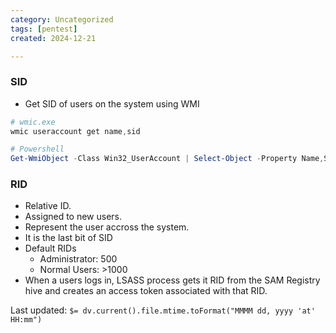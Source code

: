 ```yaml
---
category: Uncategorized
tags: [pentest]
created: 2024-12-21

---
```

### SID
- Get SID of users on the system using WMI
```powershell
# wmic.exe
wmic useraccount get name,sid

# Powershell
Get-WmiObject -Class Win32_UserAccount | Select-Object -Property Name,SID | Format-Table
```
### RID
- Relative ID.
- Assigned to new users.
- Represent the user accross the system.
- It is the last bit of SID
- Default RIDs
	- Administrator: 500
	- Normal Users: >1000
- When a users logs in, LSASS process gets it RID from the SAM Registry hive and creates an access token associated with that RID.


Last updated: `$= dv.current().file.mtime.toFormat("MMMM dd, yyyy 'at' HH:mm")`
